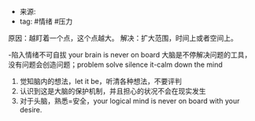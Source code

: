 - 来源: 
- tag: #情绪 #压力 

原因：越盯着一个点，这个点越大。
解决：扩大范围，时间上或者空间上。

-陷入情绪不可自拔
your brain is never on board
大脑是不停解决问题的工具，没有问题会创造问题；problem solve
silence it-calm down the mind
1. 觉知脑内的想法，let it be，听清各种想法，不要评判
2. 认识到这是大脑的保护机制，并且担心的状况不会在现实发生
3. 对于头脑，熟悉=安全，your logical mind is never on board with your desire. 